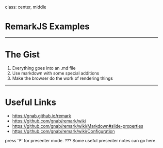 class: center, middle

# RemarkJS Examples

---
# The Gist

1. Everything goes into an .md file
2. Use markdown with some special additions
3. Make the browser do the work of rendering things

---
# Useful Links

* https://gnab.github.io/remark
* https://github.com/gnab/remark/wiki
* https://github.com/gnab/remark/wiki/Markdown#slide-properties
* https://github.com/gnab/remark/wiki/Configuration

press 'P' for presenter mode.
???
Some useful presenter notes can go here.

